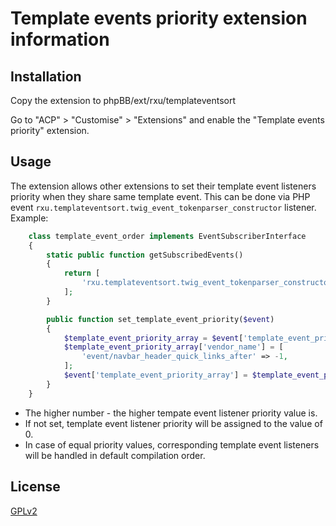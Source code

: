 # Template events priority extension information

## Installation

Copy the extension to phpBB/ext/rxu/templateventsort

Go to "ACP" > "Customise" > "Extensions" and enable the "Template events priority" extension.

## Usage

The extension allows other extensions to set their template event listeners priority when they share same template event.
This can be done via PHP event `rxu.templateventsort.twig_event_tokenparser_constructor` listener. Example:

```php
	class template_event_order implements EventSubscriberInterface
	{
		static public function getSubscribedEvents()
		{
			return [
				'rxu.templateventsort.twig_event_tokenparser_constructor'	=> 'set_template_event_priority',
			];
		}

		public function set_template_event_priority($event)
		{
			$template_event_priority_array = $event['template_event_priority_array'];
			$template_event_priority_array['vendor_name'] = [
				'event/navbar_header_quick_links_after' => -1,
			];
			$event['template_event_priority_array'] = $template_event_priority_array;
		}
	}
```

* The higher number - the higher tempate event listener priority value is.
* If not set, template event listener priority will be assigned to the value of 0.
* In case of equal priority values, corresponding template event listeners will be handled in default compilation order.

## License

[GPLv2](license.txt)
